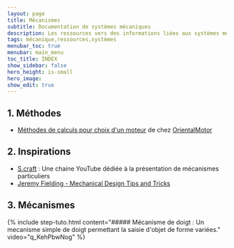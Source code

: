 ```yaml
---
layout: page
title: Mécanismes
subtitle: Documentation de systèmes mécaniques
description: Les ressources vers des informations liées aux systèmes mécaniques
tags: mécanique,ressources,systèmes
menubar_toc: true
menubar: main_menu
toc_title: INDEX
show_sidebar: false
hero_height: is-small
hero_image: 
show_edit: true
---
```


## 1. Méthodes

- [Méthodes de calculs pour choix d'un moteur](TecMtrSiz.pdf) de chez [OrientalMotor](https://www.orientalmotor.com)

## 2. Inspirations

- [S.craft](https://www.youtube.com/channel/UCnRZLwW_lNycqY54XGqx2FA/videos) : Une chaine YouTube dédiée à la présentation de mécanismes particuliers
- [Jeremy Fielding - Mechanical Design Tips and Tricks](https://www.youtube.com/watch?v=TbWFRvMV3gw)

## 3. Mécanismes 

{% include step-tuto.html
content="##### Mécanisme de doigt :
Un mecanisme simple de doigt permettant la saisie d'objet de forme variées."
video="q_KehPbwNog" %}

